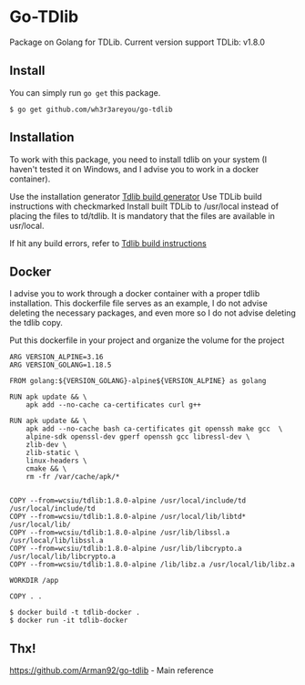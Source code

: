 # Go-TDlib

Package on Golang for TDLib. Current version support TDLib: v1.8.0

## Install  

You can simply run `go get` this package.

```
$ go get github.com/wh3r3areyou/go-tdlib
```


## Installation

To work with this package, you need to install tdlib on your system (I haven't tested it on Windows, and I advise you to work in a docker container).

Use the installation generator [Tdlib build generator](https://tdlib.github.io/td/build.html)
Use TDLib build instructions with checkmarked Install built TDLib to /usr/local instead of placing the files to td/tdlib.
It is mandatory that the files are available in usr/local.

If hit any build errors, refer to [Tdlib build instructions](https://github.com/tdlib/td#building)


## Docker
I advise you to work through a docker container with a proper tdlib installation. This dockerfile file serves as an example, I do not advise deleting the necessary packages, and even more so I do not advise deleting the tdlib copy.

Put this dockerfile in your project and organize the volume for the project
```
ARG VERSION_ALPINE=3.16
ARG VERSION_GOLANG=1.18.5

FROM golang:${VERSION_GOLANG}-alpine${VERSION_ALPINE} as golang

RUN apk update && \
    apk add --no-cache ca-certificates curl g++

RUN apk update && \
    apk add --no-cache bash ca-certificates git openssh make gcc  \
    alpine-sdk openssl-dev gperf openssh gcc libressl-dev \
    zlib-dev \
    zlib-static \
    linux-headers \
    cmake && \
    rm -fr /var/cache/apk/*


COPY --from=wcsiu/tdlib:1.8.0-alpine /usr/local/include/td /usr/local/include/td
COPY --from=wcsiu/tdlib:1.8.0-alpine /usr/local/lib/libtd* /usr/local/lib/
COPY --from=wcsiu/tdlib:1.8.0-alpine /usr/lib/libssl.a /usr/local/lib/libssl.a
COPY --from=wcsiu/tdlib:1.8.0-alpine /usr/lib/libcrypto.a /usr/local/lib/libcrypto.a
COPY --from=wcsiu/tdlib:1.8.0-alpine /lib/libz.a /usr/local/lib/libz.a

WORKDIR /app

COPY . .
```

```
$ docker build -t tdlib-docker . 
$ docker run -it tdlib-docker
```

## Thx!
https://github.com/Arman92/go-tdlib - Main reference